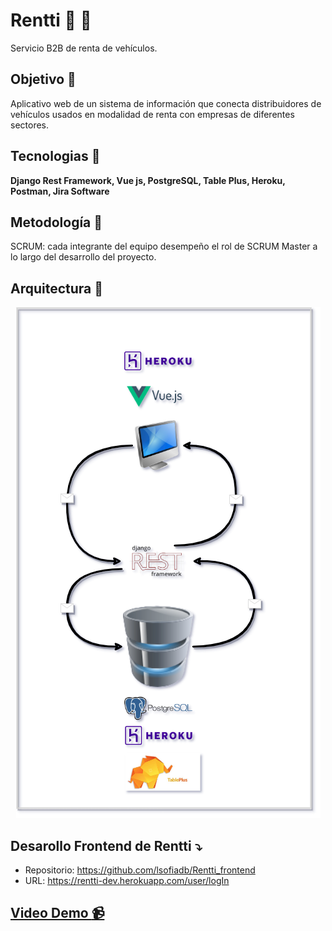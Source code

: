 # Rentti :red_car: :truck:

Servicio B2B de renta de vehículos. 

## Objetivo :telescope:

Aplicativo web de un sistema de información que conecta distribuidores de vehículos usados en modalidad de renta con empresas de diferentes sectores. 

## Tecnologias :hammer:

**Django Rest Framework, Vue js, PostgreSQL, Table Plus, Heroku, Postman, Jira Software**

## Metodología :microscope:

SCRUM: cada integrante del equipo desempeño el rol de SCRUM Master a lo largo del desarrollo del proyecto.

## Arquitectura :office:

<div align="center">
 <img src="https://github.com/lsofiadb/Rentti_backend/blob/master/images/architecture.png">  
</div>

## Desarollo Frontend de Rentti :arrow_heading_down:

- Repositorio: https://github.com/lsofiadb/Rentti_frontend
- URL: https://rentti-dev.herokuapp.com/user/logIn

## [Video Demo :video_camera:](https://www.youtube.com/watch?v=hO80lVDl_lE)
